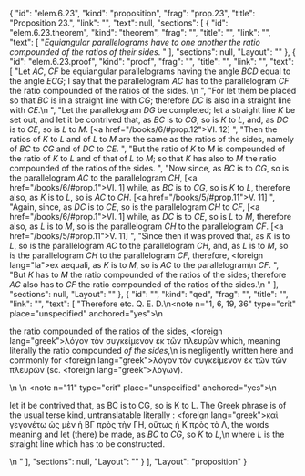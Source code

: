 {
  "id": "elem.6.23",
  "kind": "proposition",
  "frag": "prop.23",
  "title": "Proposition 23.",
  "link": "",
  "text": null,
  "sections": [
    {
      "id": "elem.6.23.theorem",
      "kind": "theorem",
      "frag": "",
      "title": "",
      "link": "",
      "text": [
        "<var>Equiangular parallelograms have to one another the ratio compounded of the ratios of their sides</var>. "
      ],
      "sections": null,
      "Layout": ""
    },
    {
      "id": "elem.6.23.proof",
      "kind": "proof",
      "frag": "",
      "title": "",
      "link": "",
      "text": [
        "Let <var>AC</var>, <var>CF</var> be equiangular parallelograms having the angle <var>BCD</var> equal to the angle <var>ECG</var>; I say that the parallelogram <var>AC</var> has to the parallelogram <var>CF</var> the ratio compounded of the ratios of the sides. \n      ",
        "For let them be placed so that <var>BC</var> is in a straight line with <var>CG</var>; therefore <var>DC</var> is also in a straight line with <var>CE</var>.\n       ",
        "Let the parallelogram <var>DG</var> be completed; let a straight line <var>K</var> be set out, and let it be contrived that, as <var>BC</var> is to <var>CG</var>, so is <var>K</var> to <var>L</var>, and, as <var>DC</var> is to <var>CE</var>, so is <var>L</var> to <var>M</var>. [<a href=\"/books/6/#prop.12\">VI. 12</a>] ",
        "Then the ratios of <var>K</var> to <var>L</var> and of <var>L</var> to <var>M</var> are the same as the ratios of the sides, namely of <var>BC</var> to <var>CG</var> and of <var>DC</var> to <var>CE</var>. ",
        "But the ratio of <var>K</var> to <var>M</var> is compounded of the ratio of <var>K</var> to <var>L</var> and of that of <var>L</var> to <var>M</var>; so that <var>K</var> has also to <var>M</var> the ratio compounded of the ratios of the sides. ",
        "Now since, as <var>BC</var> is to <var>CG</var>, so is the parallelogram <var>AC</var> to the parallelogram <var>CH</var>, [<a href=\"/books/6/#prop.1\">VI. 1</a>] while, as <var>BC</var> is to <var>CG</var>, so is <var>K</var> to <var>L</var>, therefore also, as <var>K</var> is to <var>L</var>, so is <var>AC</var> to <var>CH</var>. [<a href=\"/books/5/#prop.11\">V. 11</a>] ",
        "Again, since, as <var>DC</var> is to <var>CE</var>, so is the parallelogram <var>CH</var> to <var>CF</var>, [<a href=\"/books/6/#prop.1\">VI. 1</a>] while, as <var>DC</var> is to <var>CE</var>, so is <var>L</var> to <var>M</var>, therefore also, as <var>L</var> is to <var>M</var>, so is the parallelogram <var>CH</var> to the parallelogram <var>CF</var>. [<a href=\"/books/5/#prop.11\">V. 11</a>] ",
        "Since then it was proved that, as <var>K</var> is to <var>L</var>, so is the parallelogram <var>AC</var> to the parallelogram <var>CH</var>, and, as <var>L</var> is to <var>M</var>, so is the parallelogram <var>CH</var> to the parallelogram <var>CF</var>, therefore, <foreign lang=\"la\">ex aequali</foreign>, as <var>K</var> is to <var>M</var>, so is <var>AC</var> to the parallelogram\n       <var>CF</var>. ",
        "But <var>K</var> has to <var>M</var> the ratio compounded of the ratios of the sides; therefore <var>AC</var> also has to <var>CF</var> the ratio compounded of the ratios of the sides.\n       "
      ],
      "sections": null,
      "Layout": ""
    },
    {
      "id": "",
      "kind": "qed",
      "frag": "",
      "title": "",
      "link": "",
      "text": [
        "Therefore etc. Q. E. D.\n<note n=\"1, 6, 19, 36\" type=\"crit\" place=\"unspecified\" anchored=\"yes\">\n        <p>the ratio compounded of the ratios of the sides, <foreign lang=\"greek\">λόγον τὸν συγκείμενον ἐκ τῶν πλευρῶν</foreign> which, meaning literally <quote>the ratio compounded <var>of the sides</var>,</quote>\n is negligently written here and commonly for <foreign lang=\"greek\">λόγον τὸν συγκείμενον ἐκ τῶν τῶν πλευρῶν</foreign> (sc. <foreign lang=\"greek\">λόγων</foreign>).</p>\n       </note>\n       <note n=\"11\" type=\"crit\" place=\"unspecified\" anchored=\"yes\">\n        <p>let it be contrived that, as BC is to CG, so is K to L. The Greek phrase is of the usual terse kind, untranslatable literally : <foreign lang=\"greek\">καὶ γεγονέτω ὡς μὲν ἡ ΒΓ πρὸς τὴν ΓΗ, οὕτως ἡ Κ πρὸς τὸ Λ</foreign>, the words meaning <quote>and let (there) be made, as <var>BC</var> to <var>CG</var>, so <var>K</var> to <var>L</var>,</quote>\n where <var>L</var> is the straight line which has to be constructed.</p>\n       </note>"
      ],
      "sections": null,
      "Layout": ""
    }
  ],
  "Layout": "proposition"
}
